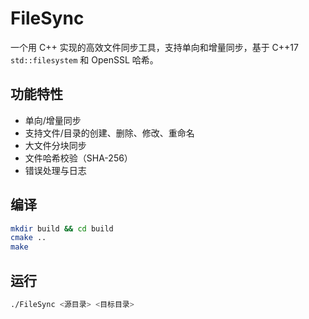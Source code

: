 # FileSync

一个用 C++ 实现的高效文件同步工具，支持单向和增量同步，基于 C++17 `std::filesystem` 和 OpenSSL 哈希。

## 功能特性
- 单向/增量同步
- 支持文件/目录的创建、删除、修改、重命名
- 大文件分块同步
- 文件哈希校验（SHA-256）
- 错误处理与日志

## 编译

```bash
mkdir build && cd build
cmake ..
make
```

## 运行

```bash
./FileSync <源目录> <目标目录>
``` 